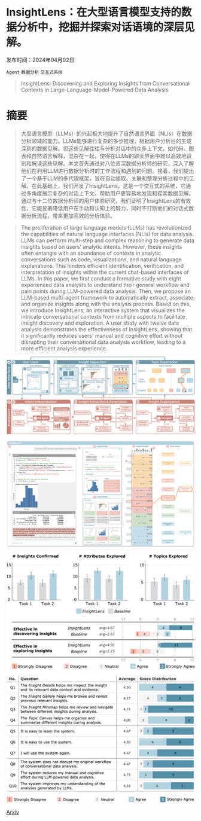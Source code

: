 # InsightLens：在大型语言模型支持的数据分析中，挖掘并探索对话语境的深层见解。

发布时间：2024年04月02日

`Agent` `数据分析` `交互式系统`

> InsightLens: Discovering and Exploring Insights from Conversational Contexts in Large-Language-Model-Powered Data Analysis

# 摘要

> 大型语言模型（LLMs）的兴起极大地提升了自然语言界面（NLIs）在数据分析领域的能力。LLMs能够进行复杂的多步推理，根据用户分析目的生成深刻的数据见解。但这些见解往往与分析对话中的众多上下文，如代码、图表和自然语言解释，混杂在一起，使得在LLMs的聊天界面中难以高效地识别和解读这些见解。本文首先通过对八位资深数据分析师的研究，深入了解他们在利用LLM进行数据分析时的工作流程和遇到的问题。接着，我们提出了一个基于LLM的多代理框架，旨在自动提取、关联和整理分析过程中的见解。在此基础上，我们开发了InsightLens，这是一个交互式的系统，它通过多角度展示复杂的对话上下文，帮助用户更容易地发现和探索数据见解。通过与十二位数据分析师的用户体验研究，我们证明了InsightLens的有效性，它能显著降低用户在手动和认知上的努力，同时不打断他们的对话式数据分析流程，带来更加高效的分析体验。

> The proliferation of large language models (LLMs) has revolutionized the capabilities of natural language interfaces (NLIs) for data analysis. LLMs can perform multi-step and complex reasoning to generate data insights based on users' analytic intents. However, these insights often entangle with an abundance of contexts in analytic conversations such as code, visualizations, and natural language explanations. This hinders efficient identification, verification, and interpretation of insights within the current chat-based interfaces of LLMs. In this paper, we first conduct a formative study with eight experienced data analysts to understand their general workflow and pain points during LLM-powered data analysis. Then, we propose an LLM-based multi-agent framework to automatically extract, associate, and organize insights along with the analysis process. Based on this, we introduce InsightLens, an interactive system that visualizes the intricate conversational contexts from multiple aspects to facilitate insight discovery and exploration. A user study with twelve data analysts demonstrates the effectiveness of InsightLens, showing that it significantly reduces users' manual and cognitive effort without disrupting their conversational data analysis workflow, leading to a more efficient analysis experience.

![InsightLens：在大型语言模型支持的数据分析中，挖掘并探索对话语境的深层见解。](../../../paper_images/2404.01644/x2.png)

![InsightLens：在大型语言模型支持的数据分析中，挖掘并探索对话语境的深层见解。](../../../paper_images/2404.01644/system.png)

![InsightLens：在大型语言模型支持的数据分析中，挖掘并探索对话语境的深层见解。](../../../paper_images/2404.01644/x8.png)

![InsightLens：在大型语言模型支持的数据分析中，挖掘并探索对话语境的深层见解。](../../../paper_images/2404.01644/x9.png)

[Arxiv](https://arxiv.org/abs/2404.01644)